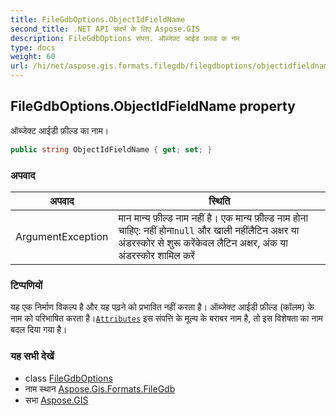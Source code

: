 ```yaml
---
title: FileGdbOptions.ObjectIdFieldName
second_title: .NET API संदर्भ के लिए Aspose.GIS
description: FileGdbOptions संपत्त. ऑब्जेक्ट आईड फ़ल्ड क नम
type: docs
weight: 60
url: /hi/net/aspose.gis.formats.filegdb/filegdboptions/objectidfieldname/
---
```

## FileGdbOptions.ObjectIdFieldName property

ऑब्जेक्ट आईडी फ़ील्ड का नाम।

```csharp
public string ObjectIdFieldName { get; set; }
```

### अपवाद

| अपवाद | स्थिति |
| --- | --- |
| ArgumentException | मान मान्य फ़ील्ड नाम नहीं है। एक मान्य फ़ील्ड नाम होना चाहिए:  नहीं होना`null` और खाली नहींलैटिन अक्षर या अंडरस्कोर से शुरू करेंकेवल लैटिन अक्षर, अंक या अंडरस्कोर शामिल करें |

### टिप्पणियों

यह एक निर्माण विकल्प है और यह पढ़ने को प्रभावित नहीं करता है। ऑब्जेक्ट आईडी फ़ील्ड (कॉलम) के नाम को परिभाषित करता है।[`Attributes`](../../../aspose.gis/vectorlayer/attributes/) इस संपत्ति के मूल्य के बराबर नाम है, तो इस विशेषता का नाम बदल दिया गया है।

### यह सभी देखें

* class [FileGdbOptions](../)
* नाम स्थान [Aspose.Gis.Formats.FileGdb](../../filegdboptions/)
* सभा [Aspose.GIS](../../../)


